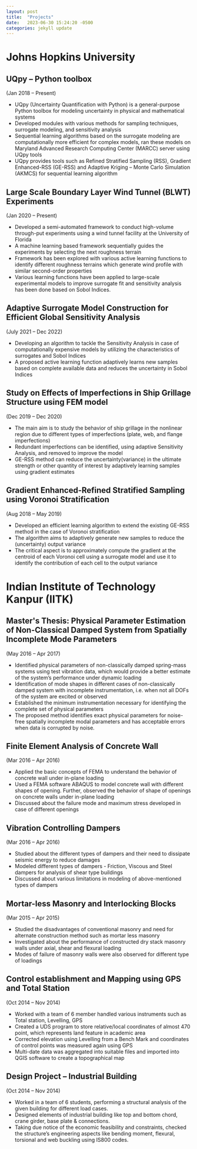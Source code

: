 ```yaml
---
layout: post
title:  "Projects"
date:   2023-06-30 15:24:20 -0500
categories: jekyll update
---
```

# Johns Hopkins University

## UQpy – Python toolbox
(Jan 2018 – Present)
- UQpy (Uncertainty Quantification with Python) is a general-purpose Python toolbox for modeling uncertainty in physical and mathematical systems
- Developed modules with various methods for sampling techniques, surrogate modeling, and sensitivity analysis
- Sequential learning algorithms based on the surrogate modeling are computationally more efficient for complex models, ran these models on Maryland Advanced Research Computing Center (MARCC) server using UQpy tools
- UQpy provides tools such as Refined Stratified Sampling (RSS), Gradient Enhanced-RSS (GE-RSS) and Adaptive Kriging – Monte Carlo Simulation (AKMCS) for sequential learning algorithm

## Large Scale Boundary Layer Wind Tunnel (BLWT) Experiments
(Jan 2020 – Present)
- Developed a semi-automated framework to conduct high-volume through-put experiments using a wind tunnel facility at the University of Florida
- A machine learning based framework sequentially guides the experiments by selecting the next roughness terrain
- Framework has been explored with various active learning functions to identify different roughness terrains which generate wind profile with similar second-order properties
- Various learning functions have been applied to large-scale experimental models to improve surrogate fit and sensitivity analysis has been done based on Sobol Indices.

## Adaptive Surrogate Model Construction for Efficient Global Sensitivity Analysis
(July 2021 – Dec 2022)
- Developing an algorithm to tackle the Sensitivity Analysis in case of computationally expensive models by utilizing the characteristics of surrogates and Sobol Indices
- A proposed active learning function adaptively learns new samples based on complete available data and reduces the uncertainty in Sobol Indices

## Study on Effects of Imperfections in Ship Grillage Structure using FEM model
(Dec 2019 – Dec 2020)
- The main aim is to study the behavior of ship grillage in the nonlinear region due to different types of imperfections (plate, web, and flange imperfections)
- Redundant imperfections can be identified, using adaptive Sensitivity Analysis, and removed to improve the model
- GE-RSS method can reduce the uncertainty(variance) in the ultimate strength or other quantity of interest by adaptively learning samples using gradient estimates

## Gradient Enhanced-Refined Stratified Sampling using Voronoi Stratification
(Aug 2018 – May 2019)
- Developed an efficient learning algorithm to extend the existing GE-RSS method in the case of Voronoi stratification
- The algorithm aims to adaptively generate new samples to reduce the (uncertainty) output variance
- The critical aspect is to approximately compute the gradient at the centroid of each Voronoi cell using a surrogate model and use it to identify the contribution of each cell to the output variance

# Indian Institute of Technology Kanpur (IITK)

## Master's Thesis: Physical Parameter Estimation of Non-Classical Damped System from Spatially Incomplete Mode Parameters 	
(May 2016 – Apr 2017)
- Identified physical parameters of non-classically damped spring-mass systems using test vibration data, which would provide a better estimate of the system’s performance under dynamic loading 
- Identification of mode shapes in different cases of non-classically damped system with incomplete instrumentation, i.e. when not all DOFs of the system are excited or observed
- Established the minimum instrumentation necessary for identifying the complete set of physical parameters
- The proposed method identifies exact physical parameters for noise-free spatially incomplete modal parameters and has acceptable errors when data is corrupted by noise.

## Finite Element Analysis of Concrete Wall 
(Mar 2016 – Apr 2016)
- Applied the basic concepts of FEMA to understand the behavior of concrete wall under in-plane loading
- Used a FEMA software ABAQUS to model concrete wall with different shapes of opening. Further, observed the behavior of shape of openings on concrete walls under in-plane loading
- Discussed about the failure mode and maximum stress developed in case of different openings

## Vibration Controlling Dampers 
(Mar 2016 – Apr 2016)
- Studied about the different types of dampers and their need to dissipate seismic energy to reduce damages
- Modeled different types of dampers - Friction, Viscous and Steel dampers for analysis of shear type buildings
- Discussed about various limitations in modeling of above-mentioned types of dampers

## Mortar-less Masonry and Interlocking Blocks 
(Mar 2015 – Apr 2015)
- Studied the disadvantages of conventional masonry and need for alternate construction method such as mortar less masonry
- Investigated about the performance of constructed dry stack masonry walls under axial, shear and flexural loading
- Modes of failure of masonry walls were also observed for different type of loadings

## Control establishment and Mapping using GPS and Total Station 
(Oct 2014 – Nov 2014)
- Worked with a team of 6 member handled various instruments such as Total station, Levelling, GPS
- Created a UDS program to store relative/local coordinates of almost 470 point, which represents land feature in academic area
- Corrected elevation using Levelling from a Bench Mark and coordinates of control points was measured again using GPS
- Multi-date data was aggregated into suitable files and imported into QGIS software to create a topographical map

## Design Project – Industrial Building	
(Oct 2014 – Nov 2014)
- Worked in a team of 6 students, performing a structural analysis of the given building for different load cases.
- Designed elements of industrial building like top and bottom chord, crane girder, base plate & connections.
- Taking due notice of the economic feasibility and constraints, checked the structure’s engineering aspects like bending moment, flexural, torsional and web buckling using IS800 codes.


[jekyll-docs]: https://jekyllrb.com/docs/home
[jekyll-gh]:   https://github.com/jekyll/jekyll
[jekyll-talk]: https://talk.jekyllrb.com/
